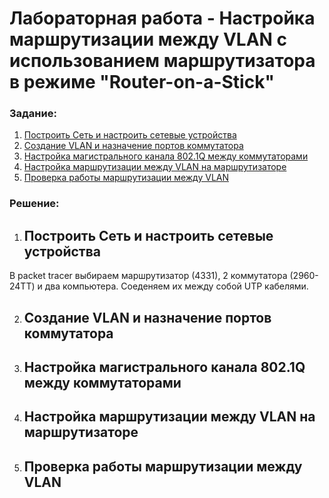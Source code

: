 # Лабораторная работа - Настройка маршрутизации между VLAN с использованием маршрутизатора в режиме "Router-on-a-Stick"


### Задание:

 1. [Построить Сеть и настроить сетевые устройства]()
 2. [Создание VLAN и назначение портов коммутатора]()
 3. [Настройка магистрального канала 802.1Q между коммутаторами]()
 4. [Настройка маршрутизации между VLAN на маршрутизаторе]()
 5. [Проверка работы маршрутизации между VLAN]()


### Решение:

1. ## Построить Сеть и настроить сетевые устройства

В packet tracer выбираем маршрутизатор (4331), 2 коммутатора (2960-24ТТ) и два компьютера. Соеденяем их между собой UTP кабелями.

2. ## Создание VLAN и назначение портов коммутатора
3. ## Настройка магистрального канала 802.1Q между коммутаторами
4. ## Настройка маршрутизации между VLAN на маршрутизаторе
5. ## Проверка работы маршрутизации между VLAN


